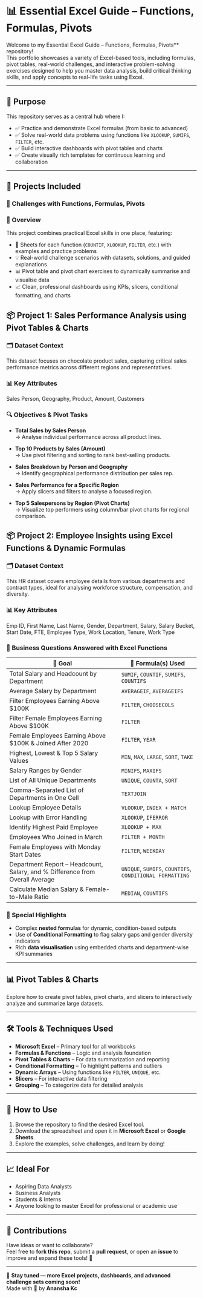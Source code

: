 # 📊 Essential Excel Guide – Functions, Formulas, Pivots

Welcome to my Essential Excel Guide – Functions, Formulas, Pivots** repository!  
This portfolio showcases a variety of Excel-based tools, including formulas, pivot tables, real-world challenges, and interactive problem-solving exercises designed to help you master data analysis, build critical thinking skills, and apply concepts to real-life tasks using Excel.

---

## 🧭 Purpose

This repository serves as a central hub where I:

- ✅ Practice and demonstrate Excel formulas (from basic to advanced)  
- ✅ Solve real-world data problems using functions like `XLOOKUP`, `SUMIFS`, `FILTER`, etc.  
- ✅ Build interactive dashboards with pivot tables and charts  
- ✅ Create visually rich templates for continuous learning and collaboration  

---

## 📁 Projects Included

### 🔹 Challenges with Functions, Formulas, Pivots

### 🎯 Overview  
This project combines practical Excel skills in one place, featuring:

- 📄 Sheets for each function (`COUNTIF`, `XLOOKUP`, `FILTER`, etc.) with examples and practice problems  
- 💡 Real-world challenge scenarios with datasets, solutions, and guided explanations  
- 📊 Pivot table and pivot chart exercises to dynamically summarise and visualise data  
- 📈 Clean, professional dashboards using KPIs, slicers, conditional formatting, and charts  

## 📦 Project 1: Sales Performance Analysis using Pivot Tables & Charts

### 🗂 Dataset Context
This dataset focuses on chocolate product sales, capturing critical sales performance metrics across different regions and representatives.

### 📊 Key Attributes
Sales Person, Geography, Product, Amount, Customers

### 🔍 Objectives & Pivot Tasks

- **Total Sales by Sales Person**  
  → Analyse individual performance across all product lines.

- **Top 10 Products by Sales (Amount)**  
  → Use pivot filtering and sorting to rank best-selling products.

- **Sales Breakdown by Person and Geography**  
  → Identify geographical performance distribution per sales rep.

- **Sales Performance for a Specific Region**  
  → Apply slicers and filters to analyse a focused region.

- **Top 5 Salespersons by Region (Pivot Charts)**  
  → Visualize top performers using column/bar pivot charts for regional comparison.


## 📦 Project 2: Employee Insights using Excel Functions & Dynamic Formulas

### 🗂 Dataset Context
This HR dataset covers employee details from various departments and contract types, ideal for analysing workforce structure, compensation, and diversity.

### 📊 Key Attributes
Emp ID, First Name, Last Name, Gender, Department, Salary, Salary Bucket, Start Date, FTE, Employee Type, Work Location, Tenure, Work Type

### 🎯 Business Questions Answered with Excel Functions

| 🔹 Goal | 🧠 Formula(s) Used |
|--------|---------------------|
| Total Salary and Headcount by Department | `SUMIF`, `COUNTIF`, `SUMIFS`, `COUNTIFS` |
| Average Salary by Department | `AVERAGEIF`, `AVERAGEIFS` |
| Filter Employees Earning Above $100K | `FILTER`, `CHOOSECOLS` |
| Filter Female Employees Earning Above $100K | `FILTER` |
| Female Employees Earning Above $100K & Joined After 2020 | `FILTER`, `YEAR` |
| Highest, Lowest & Top 5 Salary Values | `MIN`, `MAX`, `LARGE`, `SORT`, `TAKE` |
| Salary Ranges by Gender | `MINIFS`, `MAXIFS` |
| List of All Unique Departments | `UNIQUE`, `COUNTA`, `SORT` |
| Comma-Separated List of Departments in One Cell | `TEXTJOIN` |
| Lookup Employee Details | `VLOOKUP`, `INDEX + MATCH` |
| Lookup with Error Handling | `XLOOKUP`, `IFERROR` |
| Identify Highest Paid Employee | `XLOOKUP + MAX` |
| Employees Who Joined in March | `FILTER + MONTH` |
| Female Employees with Monday Start Dates | `FILTER`, `WEEKDAY` |
| Department Report – Headcount, Salary, and % Difference from Overall Average | `UNIQUE`, `SUMIFS`, `COUNTIFS`, `CONDITIONAL FORMATTING` |
| Calculate Median Salary & Female-to-Male Ratio | `MEDIAN`, `COUNTIFS` |

### 📌 Special Highlights

- Complex **nested formulas** for dynamic, condition-based outputs  
- Use of **Conditional Formatting** to flag salary gaps and gender diversity indicators  
- Rich **data visualisation** using embedded charts and department-wise KPI summaries


---

## 📊 Pivot Tables & Charts

Explore how to create pivot tables, pivot charts, and slicers to interactively analyze and summarize large datasets.

---

## 🛠 Tools & Techniques Used

- **Microsoft Excel** – Primary tool for all workbooks  
- **Formulas & Functions** – Logic and analysis foundation  
- **Pivot Tables & Charts** – For data summarization and reporting  
- **Conditional Formatting** – To highlight patterns and outliers  
- **Dynamic Arrays** – Using functions like `FILTER`, `UNIQUE`, etc.  
- **Slicers** – For interactive data filtering  
- **Grouping** – To categorize data for detailed analysis
---

## 📘 How to Use

1. Browse the repository to find the desired Excel tool.
2. Download the spreadsheet and open it in **Microsoft Excel** or **Google Sheets**.
3. Explore the examples, solve challenges, and learn by doing!  

---

## 📈 Ideal For

- Aspiring Data Analysts  
- Business Analysts  
- Students & Interns  
- Anyone looking to master Excel for professional or academic use  

---

## 🤝 Contributions

Have ideas or want to collaborate?  
Feel free to **fork this repo**, submit a **pull request**, or open an **issue** to improve and expand these tools! 🚀

---

🔹 **Stay tuned — more Excel projects, dashboards, and advanced challenge sets coming soon!**  
Made with 💙 by **Anansha Kc**

